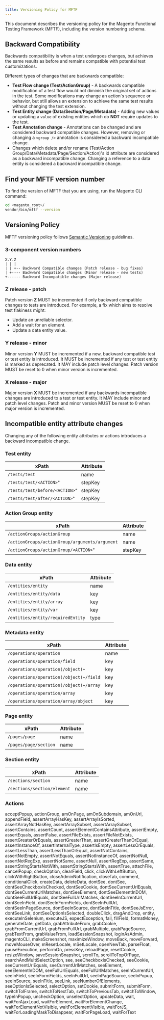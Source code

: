 ```yaml
---
title: Versioning Policy for MFTF
---
```


This documemt describes the versioning policy for the Magento Functional Testing Framework (MFTF), including the version numbering schema.

## Backward Compatibility

Backwards compatibility is when a test undergoes changes, but achieves the same results as before and remains compatible with potential test customizations.

Different types of changes that are backwards compatible:

- **Test Flow change (Test/ActionGroup)** - A backwards compatible modification of a test flow would not diminish the original set of actions in the test.
Some modifications may change an action's sequence or behavior, but still allows an extension to achieve the same test results without changing the test extension.
- **Test Entity change (Data/Section/Page/Metadata)** - Adding new values or updating a `value` of existing entities which do **NOT** require updates to the test.
- **Test Annotation change** - Annotations can be changed and are considered backward compatible changes.
However, removing or changing a `<group />` annotation is considered a backward incompatible change.
- Changes which delete and/or rename (Test/Action Group/Data/Metadata/Page/Section/Action)'s id attribute are considered as a backward incompatible change. Changing a reference to a data entity is considered a backward incompatible change.

## Find your MFTF version number

To find the version of MFTF that you are using, run the Magento CLI command:

```bash
cd <magento_root>/
vendor/bin/mftf --version
```

## Versioning Policy

MFTF versioning policy follows [Semantic Versioning](https://semver.org/) guidelines.

### 3-component version numbers

    X.Y.Z
    | | |
    | | +-- Backward Compatible changes (Patch release - bug fixes)
    | +---- Backward Compatible changes (Minor release - new tests)
    +------ Backward Incompatible changes (Major release)

### Z release - patch

  Patch version **Z** MUST be incremented if only backward compatible changes to tests are introduced.
  For example, a fix which aims to resolve test flakiness might:

- Update an unreliable selector.
- Add a wait for an element.
- Update a data entity value.
  
### Y release - minor

  Minor version **Y** MUST be incremented if a new, backward compatible test or test entity is introduced.
  It MUST be incremented if any test or test entity is marked as deprecated.
  It MAY include patch level changes. Patch version MUST be reset to 0 when minor version is incremented.

### X release - major

  Major version **X** MUST be incremented if any backwards incompatible changes are introduced to a test or test entity.
  It MAY include minor and patch level changes. Patch and minor version MUST be reset to 0 when major version is incremented.

## Incompatible entity attribute changes

Changing any of the following entity attributes or actions introduces a backward incompatible change.

### Test entity
  
  |xPath|Attribute|
  |---|---|
  |`/tests/test`|name|
  |`/tests/test/<ACTION> ⃰`|stepKey|
  |`/tests/test/before/<ACTION> ⃰`|stepKey|
  |`/tests/test/after/<ACTION> ⃰`|stepKey|

### Action Group entity

  |xPath|Attribute|
  |---|---|
  |`/actionGroups/actionGroup`|name|
  |`/actionGroups/actionGroup/arguments/argument`|name|
  |`/actionGroups/actionGroup/<ACTION> ⃰`|stepKey|

### Data entity
  
  |xPath|Attribute|
  |---|---|
  |`/entities/entity`|name|
  |`/entities/entity/data`|key|
  |`/entities/entity/array`|key|
  |`/entities/entity/var`|key|
  |`/entities/entity/requiredEntity`|type|

### Metadata entity
  
  |xPath|Attribute|
  |---|---|
  |`/operations/operation`|name|
  |`/operations/operation/field`|key|
  |`/operations/operation(/object)+`|key|
  |`/operations/operation(/object)+/field`|key|
  |`/operations/operation(/object)+/array`|key|
  |`/operations/operation/array`|key|
  |`/operations/operation/array/object`|key|
  
### Page entity

  |xPath|Attribute|
  |---|---|
  |`/pages/page`|name|
  |`/pages/page/section`|name|
  
### Section entity

  |xPath|Attribute|
  |---|---|
  |`/sections/section`|name|
  |`/sections/section/element`|name|

### Actions

 acceptPopup, actionGroup, amOnPage, amOnSubdomain, amOnUrl, appendField, assertArrayHasKey, assertArrayIsSorted, assertArrayNotHasKey, assertArraySubset, assertArraySubset, assertContains, assertCount, assertElementContainsAttribute, assertEmpty, assertEquals, assertFalse, assertFileExists, assertFileNotExists, assertGreaterOrEquals, assertGreaterThan, assertGreaterThanOrEqual, assertInstanceOf, assertInternalType, assertIsEmpty, assertLessOrEquals, assertLessThan, assertLessThanOrEqual, assertNotContains, assertNotEmpty, assertNotEquals, assertNotInstanceOf, assertNotNull, assertNotRegExp, assertNotSame, assertNull, assertRegExp, assertSame, assertStringStartsNotWith, assertStringStartsWith, assertTrue, attachFile, cancelPopup, checkOption, clearField, click, clickWithLeftButton, clickWithRightButton, closeAdminNotification, closeTab, comment, conditionalClick, createData, deleteData, dontSee, dontSee, dontSeeCheckboxIsChecked, dontSeeCookie, dontSeeCurrentUrlEquals, dontSeeCurrentUrlMatches, dontSeeElement, dontSeeElementInDOM, dontSeeFullUrlEquals, dontSeeFullUrlMatches, dontSeeInCurrentUrl, dontSeeInField, dontSeeInFormFields, dontSeeInFullUrl, dontSeeInPageSource, dontSeeInSource, dontSeeInTitle, dontSeeJsError, dontSeeLink, dontSeeOptionIsSelected, doubleClick, dragAndDrop, entity, executeInSelenium, executeJS, expectException, fail, fillField, formatMoney, generateDate, getData, grabAttributeFrom, grabCookie, grabFromCurrentUrl, grabFromFullUrl, grabMultiple, grabPageSource, grabTextFrom, grabValueFrom, loadSessionSnapshot, loginAsAdmin, magentoCLI, makeScreenshot, maximizeWindow, moveBack, moveForward, moveMouseOver, mResetLocale, mSetLocale, openNewTab, parseFloat, pauseExecution, performOn, pressKey, reloadPage, resetCookie, resizeWindow, saveSessionSnapshot, scrollTo, scrollToTopOfPage, searchAndMultiSelectOption, see, seeCheckboxIsChecked, seeCookie, seeCurrentUrlEquals, seeCurrentUrlMatches, seeElement, seeElementInDOM, seeFullUrlEquals, seeFullUrlMatches, seeInCurrentUrl, seeInField, seeInFormFields, seeInFullUrl, seeInPageSource, seeInPopup, seeInSource, seeInTitle, seeLink, seeNumberOfElements, seeOptionIsSelected, selectOption, setCookie, submitForm, submitForm, switchToIFrame, switchToNextTab, switchToPreviousTab, switchToWindow, typeInPopup, uncheckOption, unselectOption, updateData, wait, waitForAjaxLoad, waitForElement, waitForElementChange, waitForElementNotVisible, waitForElementVisible, waitForJS, waitForLoadingMaskToDisappear, waitForPageLoad, waitForText
